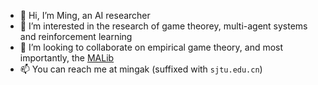 - 👋 Hi, I’m Ming, an AI researcher
- 👀 I’m interested in the research of game theorey, multi-agent systems and reinforcement learning
- 💞️ I’m looking to collaborate on empirical game theory, and most importantly, the [MALib](https://github.com/sjtu-marl/malib)
- 📫 You can reach me at mingak (suffixed with `sjtu.edu.cn`)

<!---
![Ming's GitHub stats](https://github-readme-stats.vercel.app/api?username=kornbergfresnel&show_icons=true&theme=transparent&count_private=true&include_all_commits=true)
--->
<!---
KornbergFresnel/KornbergFresnel is a ✨ special ✨ repository because its `README.md` (this file) appears on your GitHub profile.
You can click the Preview link to take a look at your changes.
--->
